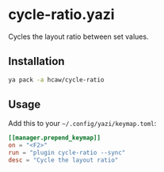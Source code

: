 # cycle-ratio.yazi

Cycles the layout ratio between set values.

## Installation

```sh
ya pack -a hcaw/cycle-ratio
```

## Usage

Add this to your `~/.config/yazi/keymap.toml`:

```toml
[[manager.prepend_keymap]]
on = "<F2>"
run = "plugin cycle-ratio --sync"
desc = "Cycle the layout ratio"
```
